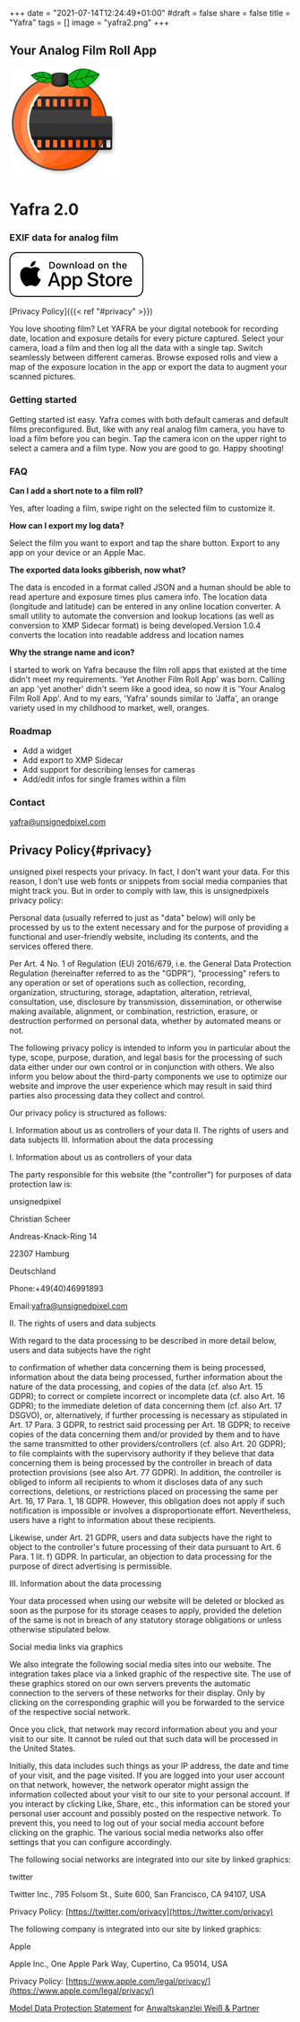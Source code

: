 +++
date = "2021-07-14T12:24:49+01:00"
#draft = false
share = false
title = "Yafra"
tags = []
image = "yafra2.png"
+++

## Your Analog Film Roll App


![](yafra2.png)

# Yafra 2.0

### EXIF data for analog film


[AppstoreLogo]: Download_on_the_App_Store_Badge_US-UK_RGB_wht_092917.svg
[![AppstoreLogo]](https://apps.apple.com/us/app/yafra-exif-for-analog-film/id1449374795)


[Privacy Policy]({{< ref "#privacy" >}})

You love shooting film? Let YAFRA be your digital notebook for recording date, location and exposure details for every picture captured. Select your camera, load a film and then log all the data with a single tap. Switch seamlessly between different cameras. Browse exposed rolls and view a map of the exposure location in the app or export the data to augment your scanned pictures.

### Getting started

Getting started ist easy. Yafra comes with both default cameras and default films preconfigured. But, like with any real analog film camera, you have to load a film before you can begin.
Tap the camera icon on the upper right to select a camera and a film type. Now you are good to go. Happy shooting!

### FAQ

__Can I add a short note to a film roll?__

Yes, after loading a film, swipe right on the selected film to customize it.

__How can I export my log data?__

Select the film you want to export and tap the share button. Export to any app on your device or an Apple Mac.

__The exported data looks gibberish, now what?__

The data is encoded in a format called JSON and a human should be able to read aperture and exposure times plus camera info. The location data (longitude and latitude) can be entered in any online location converter. A small utility to automate the conversion and lookup locations (as well as conversion to XMP Sidecar format) is being developed.Version 1.0.4 converts the location into readable address and location names


__Why the strange name and icon?__

I started to work on Yafra because the film roll apps that existed at the time didn't meet my requirements. 'Yet Another Film Roll App' was born. Calling an app 'yet another' didn't seem like a good idea, so now it is 'Your Analog Film Roll App'. 
And to my ears, 'Yafra' sounds similar to 'Jaffa', an orange variety used in my childhood to market, well, oranges.

### Roadmap

- Add a widget
- Add export to XMP Sidecar
- Add support for describing lenses for cameras
- Add/edit infos for single frames within a film

### Contact

yafra@unsignedpixel.com




## Privacy Policy{#privacy}

unsigned pixel respects your privacy. In fact, I don't want your data. For this reason, I don't use web fonts or snippets from social media companies that might track you. But in order to comply with law, this is unsignedpixels privacy policy:



Personal data (usually referred to just as "data" below) will only be processed by us to the extent necessary and for the purpose of providing a functional and user-friendly website, including its contents, and the services offered there.

Per Art. 4 No. 1 of Regulation (EU) 2016/679, i.e. the General Data Protection Regulation (hereinafter referred to as the "GDPR"), "processing" refers to any operation or set of operations such as collection, recording, organization, structuring, storage, adaptation, alteration, retrieval, consultation, use, disclosure by transmission, dissemination, or otherwise making available, alignment, or combination, restriction, erasure, or destruction performed on personal data, whether by automated means or not.

The following privacy policy is intended to inform you in particular about the type, scope, purpose, duration, and legal basis for the processing of such data either under our own control or in conjunction with others. We also inform you below about the third-party components we use to optimize our website and improve the user experience which may result in said third parties also processing data they collect and control.

Our privacy policy is structured as follows:

I. Information about us as controllers of your data
II. The rights of users and data subjects
III. Information about the data processing

I. Information about us as controllers of your data

The party responsible for this website (the "controller") for purposes of data protection law is:

unsignedpixel

Christian Scheer

Andreas-Knack-Ring 14

22307 Hamburg

Deutschland

Phone:+49(40)46991893

Email:yafra@unsignedpixel.com

II. The rights of users and data subjects

With regard to the data processing to be described in more detail below, users and data subjects have the right

to confirmation of whether data concerning them is being processed, information about the data being processed, further information about the nature of the data processing, and copies of the data (cf. also Art. 15 GDPR);
to correct or complete incorrect or incomplete data (cf. also Art. 16 GDPR);
to the immediate deletion of data concerning them (cf. also Art. 17 DSGVO), or, alternatively, if further processing is necessary as stipulated in Art. 17 Para. 3 GDPR, to restrict said processing per Art. 18 GDPR;
to receive copies of the data concerning them and/or provided by them and to have the same transmitted to other providers/controllers (cf. also Art. 20 GDPR);
to file complaints with the supervisory authority if they believe that data concerning them is being processed by the controller in breach of data protection provisions (see also Art. 77 GDPR).
In addition, the controller is obliged to inform all recipients to whom it discloses data of any such corrections, deletions, or restrictions placed on processing the same per Art. 16, 17 Para. 1, 18 GDPR. However, this obligation does not apply if such notification is impossible or involves a disproportionate effort. Nevertheless, users have a right to information about these recipients.

Likewise, under Art. 21 GDPR, users and data subjects have the right to object to the controller's future processing of their data pursuant to Art. 6 Para. 1 lit. f) GDPR. In particular, an objection to data processing for the purpose of direct advertising is permissible.

III. Information about the data processing

Your data processed when using our website will be deleted or blocked as soon as the purpose for its storage ceases to apply, provided the deletion of the same is not in breach of any statutory storage obligations or unless otherwise stipulated below.

Social media links via graphics

We also integrate the following social media sites into our website. The integration takes place via a linked graphic of the respective site. The use of these graphics stored on our own servers prevents the automatic connection to the servers of these networks for their display. Only by clicking on the corresponding graphic will you be forwarded to the service of the respective social network.

Once you click, that network may record information about you and your visit to our site. It cannot be ruled out that such data will be processed in the United States.

Initially, this data includes such things as your IP address, the date and time of your visit, and the page visited. If you are logged into your user account on that network, however, the network operator might assign the information collected about your visit to our site to your personal account. If you interact by clicking Like, Share, etc., this information can be stored your personal user account and possibly posted on the respective network. To prevent this, you need to log out of your social media account before clicking on the graphic. The various social media networks also offer settings that you can configure accordingly.

The following social networks are integrated into our site by linked graphics:

twitter

Twitter Inc., 795 Folsom St., Suite 600, San Francisco, CA 94107, USA

Privacy Policy: [https://twitter.com/privacy](https://twitter.com/privacy)


The following company is integrated into our site by linked graphics:

Apple

Apple Inc., One Apple Park Way, Cupertino, Ca 95014, USA

Privacy Policy: [https://www.apple.com/legal/privacy/](https://www.apple.com/legal/privacy/)

[Model Data Protection Statement](https://www.ratgeberrecht.eu/leistungen/muster-datenschutzerklaerung.html) for [Anwaltskanzlei Weiß & Partner](https://www.ratgeberrecht.eu/)